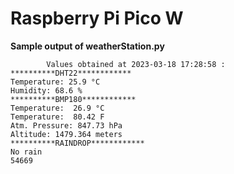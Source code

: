 # Raspberry Pi Pico W

**Sample output of weatherStation.py**

```
		Values obtained at 2023-03-18 17:28:58 : 
**********DHT22************
Temperature: 25.9 °C
Humidity: 68.6 %
**********BMP180************
Temperature:  26.9 °C
Temperature:  80.42 F
Atm. Pressure: 847.73 hPa
Altitude: 1479.364 meters
**********RAINDROP************
No rain
54669
```
